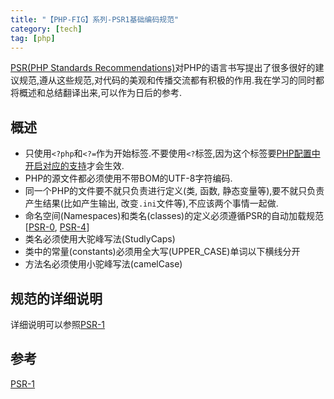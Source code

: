 ```yaml
---
title: "【PHP-FIG】系列-PSR1基础编码规范"
category: [tech]
tag: [php]
---
```


[PSR(PHP Standards Recommendations)](http://www.php-fig.org/)对PHP的语言书写提出了很多很好的建议规范,遵从这些规范,对代码的美观和传播交流都有积极的作用.我在学习的同时都将概述和总结翻译出来,可以作为日后的参考.

## 概述

* 只使用```<?php```和```<?=```作为开始标签.不要使用```<?```标签,因为这个标签要[PHP配置中开启对应的支持](http://php.net/manual/en/language.basic-syntax.phptags.php)才会生效.
* PHP的源文件都必须使用不带BOM的UTF-8字符编码.
* 同一个PHP的文件要不就只负责进行定义(类, 函数, 静态变量等),要不就只负责产生结果(比如产生输出, 改变```.ini```文件等),不应该两个事情一起做.
* 命名空间(Namespaces)和类名(classes)的定义必须遵循PSR的自动加载规范[[PSR-0](https://github.com/php-fig/fig-standards/blob/master/accepted/PSR-0.md), [PSR-4](https://github.com/php-fig/fig-standards/blob/master/accepted/PSR-4-autoloader.md)]
* 类名必须使用大驼峰写法(StudlyCaps)
* 类中的常量(constants)必须用全大写(UPPER_CASE)单词以下横线分开
* 方法名必须使用小驼峰写法(camelCase)

## 规范的详细说明

详细说明可以参照[PSR-1](http://www.php-fig.org/psr/psr-1/)

## 参考

[PSR-1](http://www.php-fig.org/psr/psr-1/)
